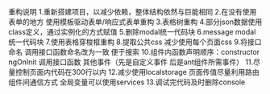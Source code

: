 重构说明
1.重新搭建项目，以减少依赖，整体结构依然与巨能相同
2.在没有使用表单的地方 使用模板驱动表单/响应式表单重构
3.表格树重构
4.部分json数据使用class定义，通过实例化的方式赋值
5.删除modal统一代码块
6.message modal统一代码块
7.使用表格穿梭框重构
8.提取公共css 减少使用每个页面css
9.将接口命名 调用接口函数命名改为一致 便于搜索
10.组件内函数声明顺序：constructor ngOnInit 调用接口函数 其他事件（先是自定义事件 后是ant组件所需事件）
11.尽量控制页面内代码在300行以内
12.减少使用localstorage 页面传值尽量利用路由 组件间通信方式 全局变量可以使用services
13.调试完代码及时删除console

